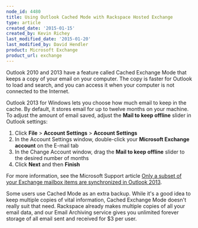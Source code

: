 ```yaml
---
node_id: 4480
title: Using Outlook Cached Mode with Rackspace Hosted Exchange
type: article
created_date: '2015-01-15'
created_by: Kevin Richey
last_modified_date: '2015-01-20'
last_modified_by: David Hendler
product: Microsoft Exchange
product_url: exchange
---
```


Outlook 2010 and 2013 have a feature called Cached Exchange Mode that keeps a copy of your email on your computer. The copy is faster for Outlook to load and search, and you can access it when your computer is not connected to the Internet.

Outlook 2013 for Windows lets you choose how much email to keep in the cache. By default, it stores email for up to twelve months on your machine. To adjust the amount of email saved, adjust the **Mail to keep offline** slider in Outlook settings:

1.  Click **File** > **Account Settings** > **Account Settings**
2.  In the Account Settings window, double-click your **Microsoft Exchange account** on the E-mail tab
3.  In the Change Account window, drag the **Mail to keep offline** slider to the desired number of months
4. Click **Next** and then **Finish**

For more information, see the Microsoft Support article [Only a subset of your Exchange mailbox items are synchronized in Outlook 2013](http://support.microsoft.com/kb/2733062).

Some users use Cached Mode as an extra backup. While it's a good idea to keep multiple copies of vital information, Cached Exchange Mode doesn't really suit that need. Rackspace already makes multiple copies of all your email data, and our Email Archiving service gives you unlimited forever storage of all email sent and received for $3 per user.
